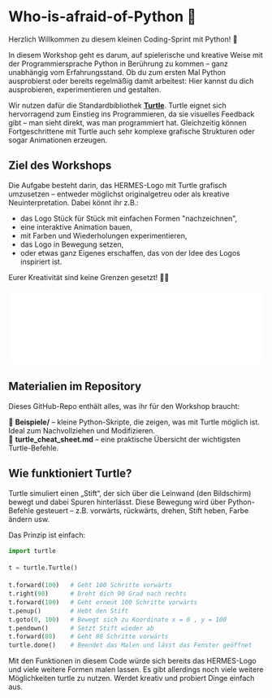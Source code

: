 # Who-is-afraid-of-Python 🐢

Herzlich Willkommen zu diesem kleinen Coding-Sprint mit Python! 🎉

In diesem Workshop geht es darum, auf spielerische und kreative Weise mit der Programmiersprache Python in Berührung zu kommen – ganz unabhängig vom Erfahrungsstand. Ob du zum ersten Mal Python ausprobierst oder bereits regelmäßig damit arbeitest: Hier kannst du dich ausprobieren, experimentieren und gestalten.

Wir nutzen dafür die Standardbibliothek [**Turtle**](https://docs.python.org/3/library/turtle.html). Turtle eignet sich hervorragend zum Einstieg ins Programmieren, da sie visuelles Feedback gibt – man sieht direkt, was man programmiert hat. Gleichzeitig können Fortgeschrittene mit Turtle auch sehr komplexe grafische Strukturen oder sogar Animationen erzeugen.

## Ziel des Workshops

Die Aufgabe besteht darin, das HERMES-Logo mit Turtle grafisch umzusetzen – entweder möglichst originalgetreu oder als kreative Neuinterpretation. Dabei könnt ihr z.B.:

- das Logo Stück für Stück mit einfachen Formen "nachzeichnen",
- eine interaktive Animation bauen,
- mit Farben und Wiederholungen experimentieren,
- das Logo in Bewegung setzen,
- oder etwas ganz Eigenes erschaffen, das von der Idee des Logos inspiriert ist.

Eurer Kreativität sind keine Grenzen gesetzt! 🧠🎨

![HERMES-Logo](hermes_logo.png)

## Materialien im Repository

Dieses GitHub-Repo enthält alles, was ihr für den Workshop braucht:

📁 **Beispiele/** – kleine Python-Skripte, die zeigen, was mit Turtle möglich ist. Ideal zum Nachvollziehen und Modifizieren.  
📄 **turtle_cheat_sheet.md** – eine praktische Übersicht der wichtigsten Turtle-Befehle.  

## Wie funktioniert Turtle?

Turtle simuliert einen „Stift“, der sich über die Leinwand (den Bildschirm) bewegt und dabei Spuren hinterlässt. Diese Bewegung wird über Python-Befehle gesteuert – z.B. vorwärts, rückwärts, drehen, Stift heben, Farbe ändern usw.

Das Prinzip ist einfach:

```python
import turtle

t = turtle.Turtle()

t.forward(100)   # Geht 100 Schritte vorwärts
t.right(90)      # Dreht dich 90 Grad nach rechts
t.forward(100)   # Geht erneut 100 Schritte vorwärts
t.penup()        # Hebt den Stift
t.goto(0, 100)   # Bewegt sich zu Koordinate x = 0 , y = 100
t.pendown()      # Setzt Stift wieder ab
t.forward(80)    # Geht 80 Schritte vorwärts
turtle.done()    # Beendet das Malen und lässt das Fenster geöffnet
```
Mit den Funktionen in diesem Code würde sich bereits das HERMES-Logo und viele weitere Formen malen lassen. Es gibt allerdings noch viele weitere Möglichkeiten turtle zu nutzen. Werdet kreativ und probiert Dinge einfach aus. 